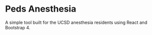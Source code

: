 # Peds Anesthesia
A simple tool built for the UCSD anesthesia residents using React and Bootstrap 4.
